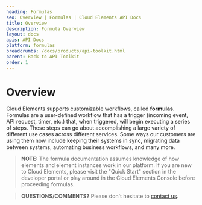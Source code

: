 ```yaml
---
heading: Formulas
seo: Overview | Formulas | Cloud Elements API Docs
title: Overview
description: Formula Overview
layout: docs
apis: API Docs
platform: formulas
breadcrumbs: /docs/products/api-toolkit.html
parent: Back to API Toolkit
order: 1
---
```


# Overview

Cloud Elements supports customizable workflows, called **formulas**.  Formulas are a user-defined workflow that has a trigger (incoming event, API request, timer, etc.) that, when triggered, will begin executing a series of steps.  These steps can go about accomplishing a large variety of different use cases across different services.  Some ways our customers are using them now include keeping their systems in sync, migrating data between systems, automating business workflows, and many more.

> **NOTE:** The formula documentation assumes knowledge of how elements and element instances work in our platform.  If you are new to Cloud Elements, please visit the "Quick Start" section in the developer portal or play around in the Cloud Elements Console before proceeding formulas.

> **QUESTIONS/COMMENTS?** Please don't hesitate to [contact us](mailto:support@cloud-elements.com).
